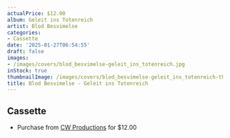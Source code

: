 ```yaml
---
actualPrice: $12.00
album: Geleit ins Totenreich
artist: Blod Besvimelse
categories:
- Cassette
date: '2025-01-27T06:54:55'
draft: false
images:
- /images/covers/blod_besvimelse-geleit_ins_totenreich.jpg
inStock: true
thumbnailImage: /images/covers/blod_besvimelse-geleit_ins_totenreich-thumb.jpg
title: Blod Besvimelse - Geleit ins Totenreich
---
```


## Cassette
* Purchase from [CW Productions](https://shop.cwproductions.net/products/blod-besvimelse-geleit-ins-totenreich-tape-1) for $12.00
